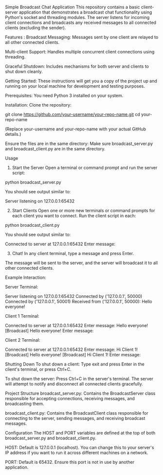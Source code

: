 Simple Broadcast Chat Application
This repository contains a basic client-server application that demonstrates a broadcast chat functionality using Python's socket and threading modules. The server listens for incoming client connections and broadcasts any received messages to all connected clients (excluding the sender).

Features :
Broadcast Messaging: Messages sent by one client are relayed to all other connected clients.

Multi-client Support: Handles multiple concurrent client connections using threading.

Graceful Shutdown: Includes mechanisms for both server and clients to shut down cleanly.

Getting Started:
These instructions will get you a copy of the project up and running on your local machine for development and testing purposes.

Prerequisites:
You need Python 3 installed on your system.

Installation:
Clone the repository:

git clone https://github.com/your-username/your-repo-name.git
cd your-repo-name

(Replace your-username and your-repo-name with your actual GitHub details.)

Ensure the files are in the same directory:
Make sure broadcast_server.py and broadcast_client.py are in the same directory.

Usage
1. Start the Server
Open a terminal or command prompt and run the server script:

python broadcast_server.py

You should see output similar to:

Server listening on 127.0.0.1:65432

2. Start Clients
Open one or more new terminals or command prompts for each client you want to connect. Run the client script in each:

python broadcast_client.py

You should see output similar to:

Connected to server at 127.0.0.1:65432
Enter message:

3. Chat!
In any client terminal, type a message and press Enter.

The message will be sent to the server, and the server will broadcast it to all other connected clients.

Example Interaction:

Server Terminal:

Server listening on 127.0.0.1:65432
Connected by ('127.0.0.1', 50000)
Connected by ('127.0.0.1', 50001)
Received from ('127.0.0.1', 50000): Hello everyone!

Client 1 Terminal:

Connected to server at 127.0.0.1:65432
Enter message: Hello everyone!
[Broadcast] Hello everyone!
Enter message:

Client 2 Terminal:

Connected to server at 127.0.0.1:65432
Enter message: Hi Client 1!
[Broadcast] Hello everyone!
[Broadcast] Hi Client 1!
Enter message:

Shutting Down
To shut down a client: Type exit and press Enter in the client's terminal, or press Ctrl+C.

To shut down the server: Press Ctrl+C in the server's terminal. The server will attempt to notify and disconnect all connected clients gracefully.

Project Structure
broadcast_server.py: Contains the BroadcastServer class responsible for accepting connections, receiving messages, and broadcasting them.

broadcast_client.py: Contains the BroadcastClient class responsible for connecting to the server, sending messages, and receiving broadcast messages.

Configuration
The HOST and PORT variables are defined at the top of both broadcast_server.py and broadcast_client.py.

HOST: Default is 127.0.0.1 (localhost). You can change this to your server's IP address if you want to run it across different machines on a network.

PORT: Default is 65432. Ensure this port is not in use by another application.
